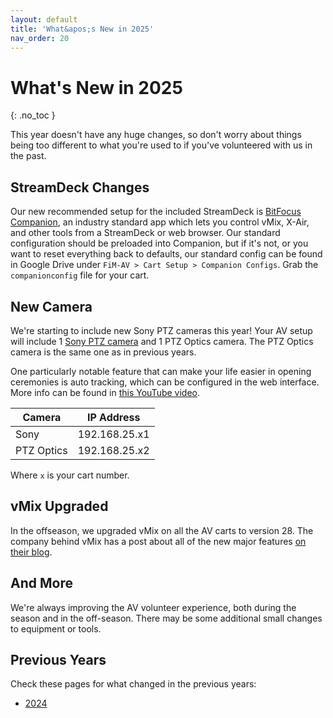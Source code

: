 ```yaml
---
layout: default
title: 'What&apos;s New in 2025'
nav_order: 20
---
```


# What&apos;s New in 2025
{: .no_toc }

This year doesn't have any huge changes, so don't worry about things being too different to what you're used to if you've volunteered with us in the past.

## StreamDeck Changes

Our new recommended setup for the included StreamDeck is [BitFocus Companion](https://bitfocus.io/companion), an industry standard app which lets you control vMix, X-Air, and other tools from a StreamDeck or web browser. Our standard configuration should be preloaded into Companion, but if it's not, or you want to reset everything back to defaults, our standard config can be found in Google Drive under `FiM-AV > Cart Setup > Companion Configs`. Grab the `companionconfig` file for your cart.

## New Camera

We're starting to include new Sony PTZ cameras this year! Your AV setup will include 1 [Sony PTZ camera](https://pro.sony/ue_US/products/ptz-network-cameras/srg-a40) and 1 PTZ Optics camera. The PTZ Optics camera is the same one as in previous years.

One particularly notable feature that can make your life easier in opening ceremonies is auto tracking, which can be configured in the web interface. More info can be found in [this YouTube video](https://www.youtube.com/watch?v=SsSU9sPqYhg).

| Camera     | IP Address    |
|------------|---------------|
| Sony       | 192.168.25.x1 |
| PTZ Optics | 192.168.25.x2 |

Where `x` is your cart number.

## vMix Upgraded

In the offseason, we upgraded vMix on all the AV carts to version 28. The company behind vMix has a post about all of the new major features [on their blog](https://blog.vmix.com/vmix-28-is-available-now/).

## And More

We're always improving the AV volunteer experience, both during the season and in the off-season. There may be some additional small changes to equipment or tools.

## Previous Years

Check these pages for what changed in the previous years:

- [2024](../whats-new-previous-years/whats-new-2024)
